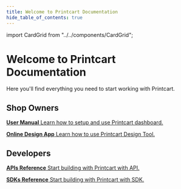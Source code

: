 ```yaml
---
title: Welcome to Printcart Documentation
hide_table_of_contents: true
---
```


import CardGrid from "../../components/CardGrid";

# Welcome to Printcart Documentation

Here you'll find everything you need to start working with Printcart.

## Shop Owners

<CardGrid home>

[**User Manual** Learn how to setup and use Printcart dashboard.](docs/users-manual/get-started)

[**Online Design App** Learn how to use Printcart Design Tool.](docs/users-manual/online-design)

<!-- [**Quickstart Guide** Learn how to make the most of your Printcart.](guides/quickstart.md) -->
</CardGrid>

## Developers

<CardGrid home>

[**APIs Reference** Start building with Printcart with API.](/docs/api-reference/intro.md)

[**SDKs Reference** Start building with Printcart with SDK.](/docs/sdk-reference/intro.md)

</CardGrid>